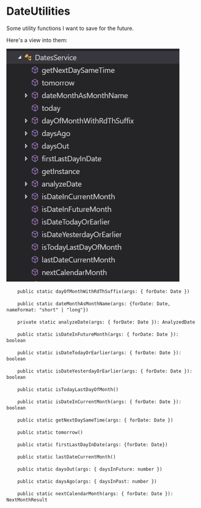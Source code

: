 # DateUtilities
Some utility functions I want to save for the future.

Here's a view into them:

![Snapshot of the Data Utilities Class as of 11/1/18](https://github.com/pagalvin/DateUtilities/blob/master/datesService.JPG "Date Utilities")

```
    public static dayOfMonthWithRdThSuffix(args: { forDate: Date })

    public static dateMonthAsMonthName(args: {forDate: Date, nameFormat: "short" | "long"})

    private static analyzeDate(args: { forDate: Date }): AnalyzedDate

    public static isDateInFutureMonth(args: { forDate: Date }): boolean 

    public static isDateTodayOrEarlier(args: { forDate: Date }): boolean 

    public static isDateYesterdayOrEarlier(args: { forDate: Date }): boolean 

    public static isTodayLastDayOfMonth() 

    public static isDateInCurrentMonth(args: { forDate: Date }): boolean 

    public static getNextDaySameTime(args: { forDate: Date }) 

    public static tomorrow() 

    public static firstLastDayInDate(args: {forDate: Date}) 

    public static lastDateCurrentMonth() 

    public static daysOut(args: { daysInFuture: number }) 

    public static daysAgo(args: { daysInPast: number }) 

    public static nextCalendarMonth(args: { forDate: Date }): NextMonthResult 
```